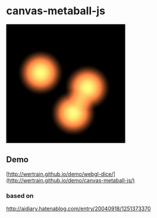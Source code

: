 # canvas-metaball-js

![Screenshot](https://github.com/wertrain/canvas-metaball-js/blob/master/screenshot/00.png)

## Demo

[http://wertrain.github.io/demo/webgl-dice/](http://wertrain.github.io/demo/canvas-metaball-js/)

### based on

http://aidiary.hatenablog.com/entry/20040918/1251373370